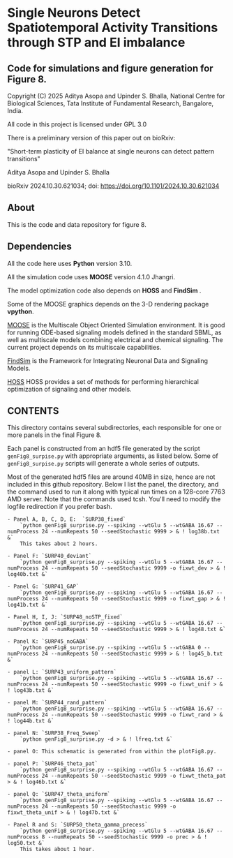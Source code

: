 # Single Neurons Detect Spatiotemporal Activity Transitions through STP and EI imbalance

## Code for simulations and figure generation for Figure 8.

Copyright (C) 2025 Aditya Asopa and Upinder S. Bhalla, 
National Centre for Biological Sciences,
Tata Institute of Fundamental Research, Bangalore, India.

All code in this project is licensed under GPL 3.0

There is a preliminary version of this paper out on bioRxiv:

"Short-term plasticity of EI balance at single neurons can detect pattern transitions"

Aditya Asopa and Upinder S. Bhalla

bioRxiv 2024.10.30.621034; doi: https://doi.org/10.1101/2024.10.30.621034

## About
This is the code and data repository for figure 8.

## Dependencies

All the code here uses **Python** version 3.10.

All the simulation code uses **MOOSE** version 4.1.0 Jhangri.

The model optimization code also depends on  **HOSS** and **FindSim** .

Some of the MOOSE graphics depends on the 3-D rendering package **vpython**.

[MOOSE](https://github.com/BhallaLab/moose-core) is the Multiscale Object 
Oriented
Simulation environment. It is good for running ODE-based signaling models
defined in the standard SBML, as well as multiscale models combining electrical
and chemical signaling. The current project depends on its multiscale 
capabilities.

[FindSim](https://github.com/BhallaLab/FindSim) is the Framework for Integrating
Neuronal Data and Signaling Models. 

[HOSS](https://github.com/BhallaLab/HOSS) HOSS provides a set of methods for performing hierarchical optimization of signaling and other models.


## CONTENTS

This directory contains several subdirectories, each responsible for one or
more panels in the final Figure 8.

Each panel is constructed from an hdf5 file generated by the script
`genFig8_surpise.py` with appropriate arguments, as listed below. Some of
`genFig8_surpise.py` scripts will generate a whole series of outputs.

Most of the generated hdf5 files are around 40MB in size, hence are not
included in this github repository.
Below I list the panel, the directory, and the command used to run it along
with typical run times on a 128-core 7763 AMD server.
Note that the commands used tcsh. You'll need to modify the logfile 
redirection if you prefer bash.

	- Panel A, B, C, D, E:	`SURP38_fixed`
		`python genFig8_surprise.py --spiking --wtGlu 5 --wtGABA 16.67 --numProcess 24 --numRepeats 50 --seedStochastic 9999 > & ! log38b.txt &`
		This takes about 2 hours.

	- Panel F: `SURP40_deviant`
		`python genFig8_surprise.py --spiking --wtGlu 5 --wtGABA 16.67 --numProcess 24 --numRepeats 50 --seedStochastic 9999 -o fixwt_dev > & ! log40b.txt &`

	- Panel G: `SURP41_GAP`
		`python genFig8_surprise.py --spiking --wtGlu 5 --wtGABA 16.67 --numProcess 24 --numRepeats 50 --seedStochastic 9999 -o fixwt_gap > & ! log41b.txt &`

	- Panel H, I, J: `SURP48_noSTP_fixed`
		`python genFig8_surprise.py --spiking --wtGlu 5 --wtGABA 16.67 --numProcess 24 --numRepeats 50 --seedStochastic 9999 > & ! log48.txt &`

	- Panel K: `SURP45_noGABA`
		`python genFig8_surprise.py --spiking --wtGlu 5 --wtGABA 0 --numProcess 24 --numRepeats 50 --seedStochastic 9999 > & ! log45_b.txt &`

	- panel L: `SURP43_uniform_pattern`
		`python genFig8_surprise.py --spiking --wtGlu 5 --wtGABA 16.67 --numProcess 24 --numRepeats 50 --seedStochastic 9999 -o fixwt_unif > & ! log43b.txt &`

	- panel M: `SURP44_rand_pattern`
		`python genFig8_surprise.py --spiking --wtGlu 5 --wtGABA 16.67 --numProcess 24 --numRepeats 50 --seedStochastic 9999 -o fixwt_rand > & ! log44b.txt &`

	- panel N: `SURP38_Freq_Sweep`
		`python genFig8_surprise.py -d > & ! lfreq.txt &`

	- panel O: This schematic is generated from within the plotFig8.py.

	- panel P: `SURP46_theta_pat`
		`python genFig8_surprise.py --spiking --wtGlu 5 --wtGABA 16.67 --numProcess 24 --numRepeats 50 --seedStochastic 9999 -o fixwt_theta_pat > & ! log46b.txt &`

	- panel Q: `SURP47_theta_uniform`
		`python genFig8_surprise.py --spiking --wtGlu 5 --wtGABA 16.67 --numProcess 24 --numRepeats 50 --seedStochastic 9999 -o fixwt_theta_unif > & ! log47b.txt &`

	- Panel R and S: `SURP50_theta_gamma_precess`
		`python genFig8_surprise.py --spiking --wtGlu 5 --wtGABA 16.67 --numProcess 8 --numRepeats 50 --seedStochastic 9999 -o prec > & ! log50.txt &`
		This takes about 1 hour.

